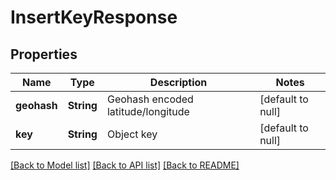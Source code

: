 # InsertKeyResponse
## Properties

| Name | Type | Description | Notes |
|------------ | ------------- | ------------- | -------------|
| **geohash** | **String** | Geohash encoded latitude/longitude | [default to null] |
| **key** | **String** | Object key | [default to null] |

[[Back to Model list]](../README.md#documentation-for-models) [[Back to API list]](../README.md#documentation-for-api-endpoints) [[Back to README]](../README.md)


